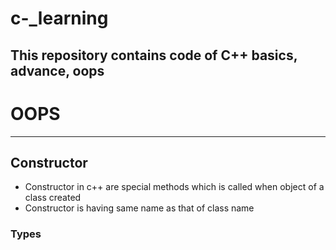 # c-_learning
This repository contains code of C++ basics, advance, oops
---

# OOPS
---
## Constructor

- Constructor in c++ are special methods which is called when object of a class created
- Constructor is having same name as that of class name

### Types

